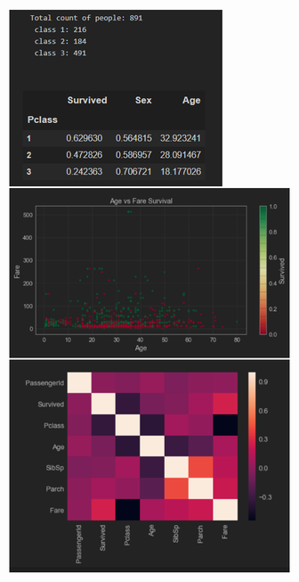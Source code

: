 ![Ticket Class Demographics](https://github.com/james-salafatinos/Titanic-Kaggle/blob/master/Ticket%20Class%20Demographics.PNG)
![Age vs Fare Survival](https://github.com/james-salafatinos/Titanic-Kaggle/blob/master/TitanicGraphic.PNG)
![Correlation Heatmap](https://github.com/james-salafatinos/Titanic-Kaggle/blob/master/CorrelationHeatmap.PNG)

